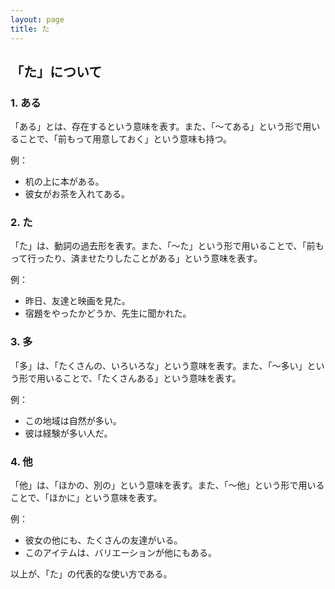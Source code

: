```yaml
---
layout: page
title: た
---
```

## 「た」について

### 1. ある

「ある」とは、存在するという意味を表す。また、「～てある」という形で用いることで、「前もって用意しておく」という意味も持つ。

例：

- 机の上に本がある。
- 彼女がお茶を入れてある。

### 2. た

「た」は、動詞の過去形を表す。また、「～た」という形で用いることで、「前もって行ったり、済ませたりしたことがある」という意味を表す。

例：

- 昨日、友達と映画を見た。
- 宿題をやったかどうか、先生に聞かれた。

### 3. 多

「多」は、「たくさんの、いろいろな」という意味を表す。また、「～多い」という形で用いることで、「たくさんある」という意味を表す。

例：

- この地域は自然が多い。
- 彼は経験が多い人だ。

### 4. 他

「他」は、「ほかの、別の」という意味を表す。また、「～他」という形で用いることで、「ほかに」という意味を表す。

例：

- 彼女の他にも、たくさんの友達がいる。
- このアイテムは、バリエーションが他にもある。

以上が、「た」の代表的な使い方である。